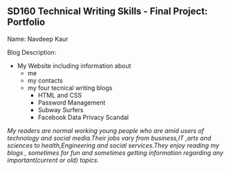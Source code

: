 ## SD160 Technical Writing Skills - Final Project: Portfolio

Name: Navdeep Kaur

Blog Description: 
- My Website including information about 
  - me
  - my contacts
  - my four tecnical writing blogs
    - HTML and CSS
    - Password Management
    - Subway Surfers
    - Facebook Data Privacy Scandal

_My readers are normal working young people who are amid users of technology and social media.Their jobs vary from business,IT ,arts and sciences to health,Engineering and social services.They enjoy reading my blogs , sometimes for fun and sometimes getting information regarding any important(current or old) topics._




